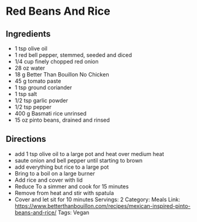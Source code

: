 # Red Beans And Rice
## Ingredients
- 1 tsp olive oil
- 1 red bell pepper, stemmed, seeded and diced
- 1/4 cup finely chopped red onion
- 28 oz water
- 18 g Better Than Bouillon No Chicken
- 45 g tomato paste
- 1 tsp ground coriander
- 1 tsp salt
- 1/2 tsp garlic powder
- 1/2 tsp pepper
- 400 g Basmati rice unrinsed
- 15 oz pinto beans, drained and rinsed
## Directions
- add 1 tsp olive oil to a large pot and heat over medium heat
- saute onion and bell pepper until starting to brown
- add everything but rice to a large pot
- Bring to a boil on a large burner
- Add rice and cover with lid
- Reduce To a simmer and cook for 15 minutes
- Remove from heat and stir with spatula
- Cover and let sit for 10 minutes
Servings: 2
Category: Meals
Link: https://www.betterthanbouillon.com/recipes/mexican-inspired-pinto-beans-and-rice/
Tags: Vegan
